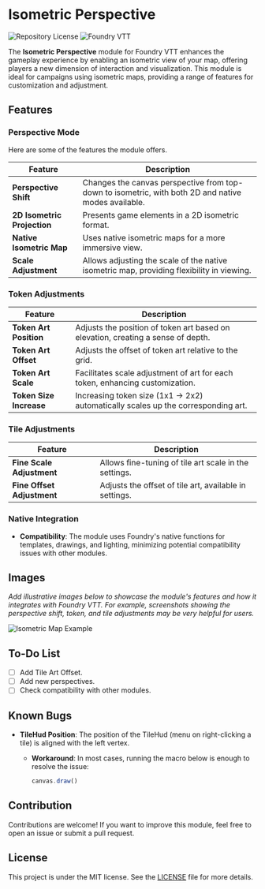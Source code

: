 # Isometric Perspective

![Repository License](https://img.shields.io/github/license/marceloabner/isometric-perspective)
![Foundry VTT](https://img.shields.io/badge/Foundry%20VTT-v12+-green)

The **Isometric Perspective** module for Foundry VTT enhances the gameplay experience by enabling an isometric view of your map, offering players a new dimension of interaction and visualization. This module is ideal for campaigns using isometric maps, providing a range of features for customization and adjustment.

## Features

### Perspective Mode

Here are some of the features the module offers.

| Feature                          | Description                                                                                     |
|----------------------------------|-----------------------------------------------------------------------------------------------|
| **Perspective Shift**            | Changes the canvas perspective from top-down to isometric, with both 2D and native modes available. |
| **2D Isometric Projection**      | Presents game elements in a 2D isometric format.                                              |
| **Native Isometric Map**         | Uses native isometric maps for a more immersive view.                                         |
| **Scale Adjustment**             | Allows adjusting the scale of the native isometric map, providing flexibility in viewing.      |

### Token Adjustments

| Feature                          | Description                                                                                     |
|----------------------------------|-----------------------------------------------------------------------------------------------|
| **Token Art Position**           | Adjusts the position of token art based on elevation, creating a sense of depth.              |
| **Token Art Offset**             | Adjusts the offset of token art relative to the grid.                                         |
| **Token Art Scale**              | Facilitates scale adjustment of art for each token, enhancing customization.                  |
| **Token Size Increase**          | Increasing token size (1x1 -> 2x2) automatically scales up the corresponding art.            |

### Tile Adjustments

| Feature                          | Description                                                                                     |
|----------------------------------|-----------------------------------------------------------------------------------------------|
| **Fine Scale Adjustment**        | Allows fine-tuning of tile art scale in the settings.                                         |
| **Fine Offset Adjustment**       | Adjusts the offset of tile art, available in settings.                                        |

### Native Integration

- **Compatibility**: The module uses Foundry's native functions for templates, drawings, and lighting, minimizing potential compatibility issues with other modules.

## Images

*Add illustrative images below to showcase the module's features and how it integrates with Foundry VTT. For example, screenshots showing the perspective shift, token, and tile adjustments may be very helpful for users.*

![Isometric Map Example](link-to-image)

## To-Do List

- [ ] Add Tile Art Offset.
- [ ] Add new perspectives.
- [ ] Check compatibility with other modules.

## Known Bugs

- **TileHud Position**: The position of the TileHud (menu on right-clicking a tile) is aligned with the left vertex.

  - **Workaround**: In most cases, running the macro below is enough to resolve the issue:
    ```javascript
    canvas.draw()
    ```

## Contribution

Contributions are welcome! If you want to improve this module, feel free to open an issue or submit a pull request.

## License

This project is under the MIT license. See the [LICENSE](LICENSE) file for more details.
